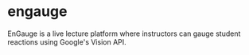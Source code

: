 # engauge
EnGauge is a live lecture platform where instructors can gauge student reactions using Google's Vision API.
